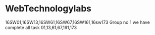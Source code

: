 # WebTechnologylabs
16SW01,16SW13,16SW61,16SW67,16SW161,16sw173
Group no 1
we have complete all task
01,13,61,67,161,173
